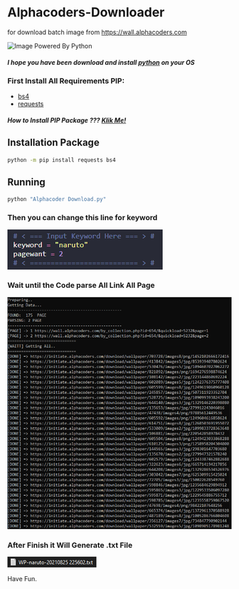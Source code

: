 # Alphacoders-Downloader
for download batch image from https://wall.alphacoders.com

![Image Powered By Python](https://www.python.org/static/community_logos/python-powered-w-200x80.png)
##### I hope you have been download and install [python](https://www.python.org/) on your OS

### First Install All Requirements PIP:
* [bs4](https://pypi.org/project/bs4/)
* [requests](https://pypi.org/project/requests/)

##### How to Install PIP Package ??? [Klik Me!](https://docs.python.org/3/installing/index.html#basic-usage)

## Installation Package
```sh
python -m pip install requests bs4
```

## Running

```sh
python "Alphacoder Download.py"
```

### Then you can change this line for keyword
![Image of Change Keyword](https://github.com/airgg/Alphacoders-Downloader/blob/master/d2.PNG)

### Wait until the Code parse All Link All Page
![Image of Process Getting Link](https://github.com/airgg/Alphacoders-Downloader/blob/master/d1.PNG)

### After Finish it Will Generate .txt File
![Image of Generate .txt](https://github.com/airgg/Alphacoders-Downloader/blob/master/d3.PNG)

Have Fun.
